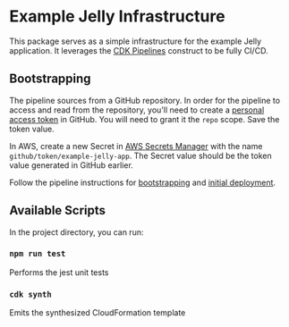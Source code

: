 # Example Jelly Infrastructure

This package serves as a simple infrastructure for the example Jelly application.
It leverages the [CDK Pipelines][1] construct to be fully CI/CD.

[1]: https://docs.aws.amazon.com/cdk/api/latest/docs/pipelines-readme.html

## Bootstrapping

The pipeline sources from a GitHub repository.
In order for the pipeline to access and read from the repository, you'll need to create a [personal access token][2] in GitHub.
You will need to grant it the `repo` scope. Save the token value.

In AWS, create a new Secret in [AWS Secrets Manager][3] with the name `github/token/example-jelly-app`.
The Secret value should be the token value generated in GitHub earlier.

Follow the pipeline instructions for [bootstrapping][4] and [initial deployment][5].

[2]: https://github.com/settings/tokens
[3]: https://aws.amazon.com/secrets-manager/
[4]: https://docs.aws.amazon.com/cdk/api/latest/docs/pipelines-readme.html#cdk-environment-bootstrapping
[5]: https://docs.aws.amazon.com/cdk/api/latest/docs/pipelines-readme.html#initial-pipeline-deployment

## Available Scripts

In the project directory, you can run:

### `npm run test`

Performs the jest unit tests

### `cdk synth`

Emits the synthesized CloudFormation template
